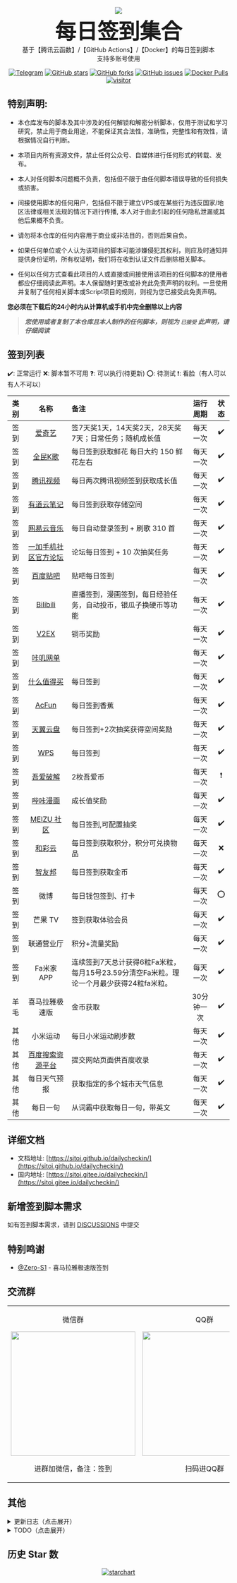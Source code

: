 <p align="center">
    <img src="https://socialify.git.ci/Sitoi/dailycheckin/image?description=1&font=Rokkitt&forks=1&issues=1&language=1&owner=1&pattern=Circuit%20Board&pulls=1&stargazers=1&theme=Dark"/>
    <br><strong><font size=50>每日签到集合</font></strong>
    <br>基于【腾讯云函数】/【GitHub Actions】/【Docker】的每日签到脚本
    <br>支持多账号使用
</p>

<p align="center">
    <a href="https://t.me/dailycheckin"><img src="https://img.shields.io/badge/Talk-Telegram-brightgreen.svg?style=popout-square" alt="Telegram"></a>
    <a href="https://github.com/Sitoi/dailycheckin/stargazers"><img src="https://img.shields.io/github/stars/Sitoi/dailycheckin.svg?style=popout-square" alt="GitHub stars"></a>
    <a href="https://github.com/Sitoi/dailycheckin/network/members"><img src="https://img.shields.io/github/forks/Sitoi/dailycheckin.svg?style=popout-square" alt="GitHub forks"></a>
    <a href="https://github.com/Sitoi/dailycheckin/issues"><img src="https://img.shields.io/github/issues/Sitoi/dailycheckin.svg?style=popout-square" alt="GitHub issues"></a>
    <a href="https://hub.docker.com/repository/docker/sitoi/dailycheckin"><img src="https://img.shields.io/docker/pulls/sitoi/dailycheckin?style=popout-square" alt="Docker Pulls"></a>
    <a href="https://sitoi.github.io/dailycheckin"><img src="https://visitor-badge.glitch.me/badge?page_id=Sitoi-dailycheckin" alt="visitor"></a>
</p>

## 特别声明:

- 本仓库发布的脚本及其中涉及的任何解锁和解密分析脚本，仅用于测试和学习研究，禁止用于商业用途，不能保证其合法性，准确性，完整性和有效性，请根据情况自行判断。

- 本项目内所有资源文件，禁止任何公众号、自媒体进行任何形式的转载、发布。

- 本人对任何脚本问题概不负责，包括但不限于由任何脚本错误导致的任何损失或损害。

- 间接使用脚本的任何用户，包括但不限于建立VPS或在某些行为违反国家/地区法律或相关法规的情况下进行传播, 本人对于由此引起的任何隐私泄漏或其他后果概不负责。

- 请勿将本仓库的任何内容用于商业或非法目的，否则后果自负。

- 如果任何单位或个人认为该项目的脚本可能涉嫌侵犯其权利，则应及时通知并提供身份证明，所有权证明，我们将在收到认证文件后删除相关脚本。

- 任何以任何方式查看此项目的人或直接或间接使用该项目的任何脚本的使用者都应仔细阅读此声明。本人保留随时更改或补充此免责声明的权利。一旦使用并复制了任何相关脚本或Script项目的规则，则视为您已接受此免责声明。

**您必须在下载后的24小时内从计算机或手机中完全删除以上内容**

> ***您使用或者复制了本仓库且本人制作的任何脚本，则视为 `已接受` 此声明，请仔细阅读***

## 签到列表

✔️: 正常运行 ❌: 脚本暂不可用 ❓: 可以执行(待更新) ⭕: 待测试 ❗: 看脸（有人可以有人不可以）

|类别|名称|备注|运行周期|状态|
|:---:|:---:|:---|:---:|:---:|
|签到|[爱奇艺](https://www.iqiyi.com/)|签7天奖1天，14天奖2天，28天奖7天；日常任务；随机成长值|每天一次|✔️|
|签到|[全民K歌](https://kg.qq.com/index-pc.html)|每日签到获取鲜花 每日大约 150 鲜花左右|每天一次|✔️|
|签到|[腾讯视频](https://v.qq.com/)|每日两次腾讯视频签到获取成长值|每天一次|✔️|
|签到|[有道云笔记](https://note.youdao.com/web/)|每日签到获取存储空间|每天一次|✔️|
|签到|[网易云音乐](https://music.163.com/)|每日自动登录签到 + 刷歌 310 首|每天一次|✔️|
|签到|[一加手机社区官方论坛](https://www.oneplusbbs.com/)|论坛每日签到 + 10 次抽奖任务|每天一次|✔️|
|签到|[百度贴吧](https://tieba.baidu.com/index.html)|贴吧每日签到|每天一次|✔️|
|签到|[Bilibili](https://www.bilibili.com)|直播签到，漫画签到，每日经验任务，自动投币，银瓜子换硬币等功能|每天一次|✔️|
|签到|[V2EX](https://www.v2ex.com/)|铜币奖励|每天一次|✔️|
|签到|[咔叽网单](https://www.2nzz.com/)| |每天一次|✔️|
|签到|[什么值得买](https://www.smzdm.com)|每日签到|每天一次|✔️|
|签到|[AcFun](https://www.acfun.cn/)|每日签到香蕉|每天一次|✔️|
|签到|[天翼云盘](https://cloud.189.cn/)|每日签到+2次抽奖获得空间奖励|每天一次|✔️|
|签到|[WPS](https://www.wps.cn/)|每日签到|每天一次|✔️|
|签到|[吾爱破解](https://www.52pojie.cn/index.php)|2枚吾爱币|每天一次|❗|
|签到|[哔咔漫画](https://www.picacomic.com)|成长值奖励|每天一次|✔️|
|签到|[MEIZU 社区](https://bbs.meizu.cn)|每日签到,可配置抽奖|每天一次|✔️|
|签到|[和彩云](https://caiyun.feixin.10086.cn:7071/portal/newsignin/index.jsp)|每日签到获取积分，积分可兑换物品|每天一次|❌|
|签到|[智友邦](http://zhizhiyoo.net/)|每日签到获取金币|每天一次|✔️|
|签到|微博|每日钱包签到、打卡|每天一次|⭕|
|签到|芒果 TV|签到获取体验会员|每天一次|✔️|
|签到|联通营业厅|积分+流量奖励|每天一次|✔️|
|签到|Fa米家 APP|连续签到7天总计获得6粒Fa米粒，每月15号23.59分清空Fa米粒。理论一个月最少获得24粒fa米粒。|每天一次|✔️|
|羊毛|喜马拉雅极速版|金币获取|30分钟一次|✔️|
|其他|小米运动|每日小米运动刷步数|每天一次|✔️|
|其他|[百度搜索资源平台](https://ziyuan.baidu.com/site/index#/)|提交网站页面供百度收录|每天一次|✔️|
|其他|每日天气预报|获取指定的多个城市天气信息|每天一次|✔️|
|其他|每日一句|从词霸中获取每日一句，带英文|每天一次|✔️|

## 详细文档

- 文档地址: [https://sitoi.github.io/dailycheckin/](https://sitoi.github.io/dailycheckin/)
- 国内地址: [https://sitoi.gitee.io/dailycheckin/](https://sitoi.gitee.io/dailycheckin/)

## 新增签到脚本需求

如有签到脚本需求，请到 [DISCUSSIONS](https://github.com/Sitoi/dailycheckin/discussions/77) 中提交

## 特别鸣谢

- [@Zero-S1](https://github.com/Zero-S1/xmly_speed) - 喜马拉雅极速版签到

## 交流群

<table> 
<tr> 
 <td> <p align="center">微信群</p> <img width="282" height="282" src="https://cdn.jsdelivr.net/gh/Sitoi/dailycheckin/docs/img/wechat.jpg" /> <p align="center">进群加微信，备注：签到</p> </td> 
 <td> <p align="center">QQ群</p> <img width="282" height="282" src="https://cdn.jsdelivr.net/gh/Sitoi/dailycheckin/docs/img/qq.jpg" /> <p align="center">扫码进QQ群</p> </td> 
</tr> 
</table>

## 其他

<details>
<summary>更新日志（点击展开）</summary>

- 2021-03-30 添加【微博】每日签到脚本
- 2021-03-16 添加【智友邦】每日签到脚本
- 2021-03-10 添加【爱奇艺】10s 任务
- 2021-03-09
    * 添加【pushplus】推送功能
    * 添加【配置文件】GitHub Actions 使用整个 config.json 配置文件
- 2021-03-06 添加【和彩云】签到和抽奖功能
- 2021-03-03 添加【MEIZU 社区】签到和抽奖功能
- 2021-03-02
    * 添加【企业微信群机器人】推送功能
    * 添加【企业微信应用消息】推送功能
- 2021-03-01
    * 添加【哔咔漫画】每日签到脚本
    * 添加【芒果TV】每日签到脚本
- 2021-02-23
    * 添加【WPS】每日签到脚本
    * 添加【吾爱破解】每日签到脚本
- 2021-02-21 添加【全民K歌】VIP 每日签到脚本
- 2021-02-20 添加【server酱 turbo 版】推送功能
- 2021-01-27 添加【天翼云盘】每日签到脚本
- 2021-01-22 添加【AcFun】每日签到脚本
- 2021-01-19 添加【Bark】推送功能
- 2021-01-16 添加【小米运动】刷步数功能
- 2021-01-07
    * 添加【什么值得买】每日签到脚本
    * 添加【咔叽网单】每日签到脚本
    * 添加【V2EX】每日签到脚本
- 2021-01-03 添加【联通】每日签到脚本
- 2020-12-22 添加【Cool Push】推送功能
- 2020-12-21
    * 添加【bilibili】每日签到脚本
    * 添加【百度贴吧】每日签到脚本
- 2020-12-19 添加【Fa 米家 App】每日签到脚本
- 2020-12-10 添加【一加手机社区官方论坛】每日签到脚本
- 2020-12-07
    * 添加【每日天气】预报
    * 添加【每日一句】获取
- 2020-12-06
    * 添加【网易云音乐】每日签到脚本
    * 添加【腾讯视频】每日签到脚本
    * 添加【吾爱破解】每日签到脚本
    * 添加【有道云笔记】每日签到脚本
    * 添加【爱奇艺】每日签到脚本
    * 添加【百度站点】每日提交脚本

</details> 

<details>
<summary>TODO（点击展开）</summary>

- 【爱奇艺】观看时长任务
- 【和彩云】签到脚本修复
- 【教程文档】完善使用文档

</details> 

## 历史 Star 数

<p align="center">
    <a href="https://starchart.cc/Sitoi/dailycheckin"><img src="https://starchart.cc/Sitoi/dailycheckin.svg" alt="starchart"></a>
</p>
